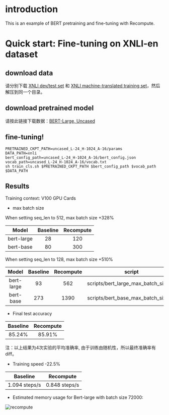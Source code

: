 
# introduction

This is an example of BERT pretraining and fine-tuning with Recompute.

# Quick start: Fine-tuning on XNLI-en dataset

## download data
请分别下载 [XNLI dev/test set](https://bert-data.bj.bcebos.com/XNLI-1.0.zip) 和 [XNLI machine-translated training set](https://bert-data.bj.bcebos.com/XNLI-MT-1.0.zip)，然后解压到同一个目录。

## download pretrained model

请按此链接下载数据：[BERT-Large, Uncased](https://bert-models.bj.bcebos.com/uncased_L-24_H-1024_A-16.tar.gz)

## fine-tuning!

```shell
PRETRAINED_CKPT_PATH=uncased_L-24_H-1024_A-16/params
DATA_PATH=xnli
bert_config_path=uncased_L-24_H-1024_A-16/bert_config.json
vocab_path=uncased_L-24_H-1024_A-16/vocab.txt
sh train_cls.sh $PRETRAINED_CKPT_PATH $bert_config_path $vocab_path $DATA_PATH
```
## Results

Training context: V100 GPU Cards

- max batch size

When setting seq_len to 512, max batch size +328%

|Model|Baseline|Recompute|
|:---:|:---:|:---:|
|bert-large|28|120|
|bert-base|80|300|

When setting seq_len to 128, max batch size +510%

|Model|Baseline|Recompute|script|
|:---:|:---:|:---:|:---:|
|bert-large|93|562|scripts/bert_large_max_batch_size.sh|
|bert-base|273|1390|scripts/bert_base_max_batch_size.sh|

- Final test accuracy 

|Baseline|Recompute|
|:---:|:---:|
|85.24%|85.91%|

注：以上结果为4次实验的平均准确率, 由于训练由随机性，所以最终准确率有diff。

- Training speed -22.5%

|Baseline|Recompute|
|:---:|:---:|
|1.094 steps/s|0.848 steps/s|

- Estimated memory usage for Bert-large with batch size 72000:

![recompute](https://github.com/PaddlePaddle/Fleet/blob/develop/examples/recompute/bert/image/memory_anal.png)


